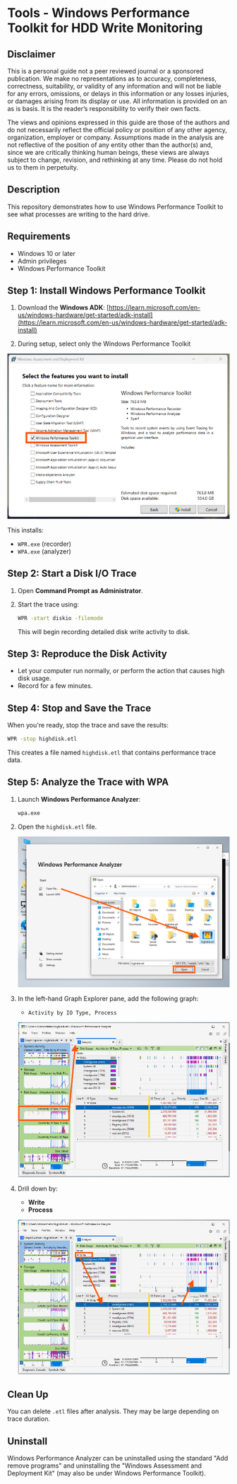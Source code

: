 # Tools - Windows Performance Toolkit for HDD Write Monitoring

## Disclaimer

This is a personal guide not a peer reviewed journal or a sponsored publication. We make
no representations as to accuracy, completeness, correctness, suitability, or validity of any
information and will not be liable for any errors, omissions, or delays in this information or any
losses injuries, or damages arising from its display or use. All information is provided on an as
is basis. It is the reader’s responsibility to verify their own facts.

The views and opinions expressed in this guide are those of the authors and do not
necessarily reflect the official policy or position of any other agency, organization, employer or
company. Assumptions made in the analysis are not reflective of the position of any entity
other than the author(s) and, since we are critically thinking human beings, these views are
always subject to change, revision, and rethinking at any time. Please do not hold us to them
in perpetuity.

## Description

This repository demonstrates how to use Windows Performance Toolkit to see what processes are writing to the hard drive.

## Requirements

- Windows 10 or later
- Admin privileges
- Windows Performance Toolkit

## Step 1: Install Windows Performance Toolkit

1. Download the **Windows ADK**:
   [https://learn.microsoft.com/en-us/windows-hardware/get-started/adk-install](https://learn.microsoft.com/en-us/windows-hardware/get-started/adk-install)

2. During setup, select only the Windows Performance Toolkit

![WPT](./docs/images/install-wpt.png)

This installs:

- `WPR.exe` (recorder)
- `WPA.exe` (analyzer)

## Step 2: Start a Disk I/O Trace

1. Open **Command Prompt as Administrator**.
2. Start the trace using:

   ```sh
   WPR -start diskio -filemode
   ```

   This will begin recording detailed disk write activity to disk.

## Step 3: Reproduce the Disk Activity

- Let your computer run normally, or perform the action that causes high disk usage.
- Record for a few minutes.

## Step 4: Stop and Save the Trace

When you're ready, stop the trace and save the results:

```sh
WPR -stop highdisk.etl
```

This creates a file named `highdisk.etl` that contains performance trace data.

## Step 5: Analyze the Trace with WPA

1. Launch **Windows Performance Analyzer**:

   ```sh
   wpa.exe
   ```

2. Open the `highdisk.etl` file.

   ![WPT](./docs/images/open-etl.png)

3. In the left-hand Graph Explorer pane, add the following graph:

   - `Activity by IO Type, Process`

   ![WPT](./docs/images/add-graph.png)

4. Drill down by:

   - **Write**
   - **Process**

   ![WPT](./docs/images/read-graph.png)

## Clean Up

You can delete `.etl` files after analysis. They may be large depending on trace duration.

## Uninstall

Windows Performance Analyzer can be uninstalled using the standard "Add remove programs" and uninstalling the "Windows Assessment and Deployment Kit" (may also be under Windows Performance Toolkit).

